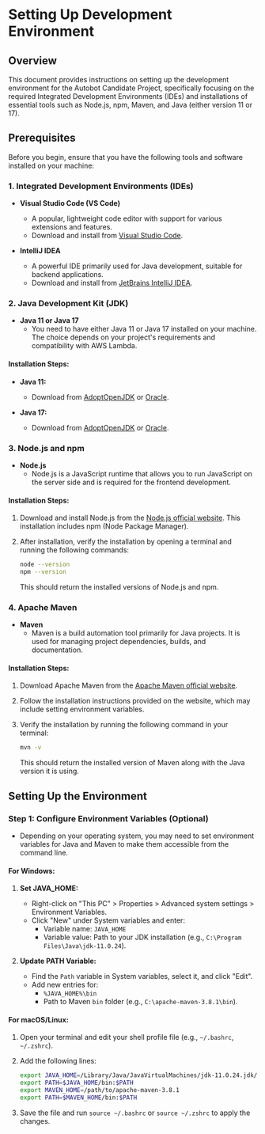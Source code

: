 # Setting Up Development Environment

## Overview

This document provides instructions on setting up the development environment for the Autobot Candidate Project, specifically focusing on the required Integrated Development Environments (IDEs) and installations of essential tools such as Node.js, npm, Maven, and Java (either version 11 or 17).

## Prerequisites

Before you begin, ensure that you have the following tools and software installed on your machine:

### 1. Integrated Development Environments (IDEs)

- **Visual Studio Code (VS Code)**
  - A popular, lightweight code editor with support for various extensions and features.
  - Download and install from [Visual Studio Code](https://code.visualstudio.com/).

- **IntelliJ IDEA**
  - A powerful IDE primarily used for Java development, suitable for backend applications.
  - Download and install from [JetBrains IntelliJ IDEA](https://www.jetbrains.com/idea/download/).

### 2. Java Development Kit (JDK)

- **Java 11 or Java 17**
  - You need to have either Java 11 or Java 17 installed on your machine. The choice depends on your project's requirements and compatibility with AWS Lambda.
  
#### Installation Steps:

- **Java 11:**
  - Download from [AdoptOpenJDK](https://adoptopenjdk.net/) or [Oracle](https://www.oracle.com/java/technologies/javase/jdk11-archive-downloads.html).
  
- **Java 17:**
  - Download from [AdoptOpenJDK](https://adoptopenjdk.net/) or [Oracle](https://www.oracle.com/java/technologies/javase/jdk17-archive-downloads.html).

### 3. Node.js and npm

- **Node.js**
  - Node.js is a JavaScript runtime that allows you to run JavaScript on the server side and is required for the frontend development.
  
#### Installation Steps:

1. Download and install Node.js from the [Node.js official website](https://nodejs.org/). This installation includes npm (Node Package Manager).

2. After installation, verify the installation by opening a terminal and running the following commands:

   ```bash
   node --version
   npm --version
   ```

   This should return the installed versions of Node.js and npm.

### 4. Apache Maven

- **Maven**
  - Maven is a build automation tool primarily for Java projects. It is used for managing project dependencies, builds, and documentation.

#### Installation Steps:

1. Download Apache Maven from the [Apache Maven official website](https://maven.apache.org/download.cgi).

2. Follow the installation instructions provided on the website, which may include setting environment variables.

3. Verify the installation by running the following command in your terminal:

   ```bash
   mvn -v
   ```

   This should return the installed version of Maven along with the Java version it is using.

## Setting Up the Environment

### Step 1: Configure Environment Variables (Optional)

- Depending on your operating system, you may need to set environment variables for Java and Maven to make them accessible from the command line.

#### For Windows:

1. **Set JAVA_HOME:**
   - Right-click on "This PC" > Properties > Advanced system settings > Environment Variables.
   - Click "New" under System variables and enter:
     - Variable name: `JAVA_HOME`
     - Variable value: Path to your JDK installation (e.g., `C:\Program Files\Java\jdk-11.0.24`).

2. **Update PATH Variable:**
   - Find the `Path` variable in System variables, select it, and click "Edit".
   - Add new entries for:
     - `%JAVA_HOME%\bin`
     - Path to Maven `bin` folder (e.g., `C:\apache-maven-3.8.1\bin`).

#### For macOS/Linux:

1. Open your terminal and edit your shell profile file (e.g., `~/.bashrc`, `~/.zshrc`).
   
2. Add the following lines:

   ```bash
   export JAVA_HOME=/Library/Java/JavaVirtualMachines/jdk-11.0.24.jdk/Contents/Home
   export PATH=$JAVA_HOME/bin:$PATH
   export MAVEN_HOME=/path/to/apache-maven-3.8.1
   export PATH=$MAVEN_HOME/bin:$PATH
   ```

3. Save the file and run `source ~/.bashrc` or `source ~/.zshrc` to apply the changes.
